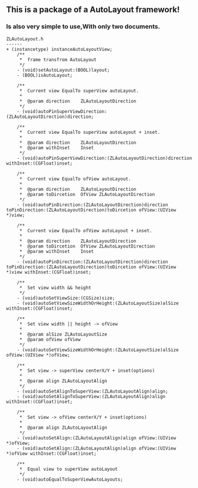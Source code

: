 This is a package of a AutoLayout framework!
---------
### Is also very simple to use,With only two documents.

	ZLAutoLayout.h
	------
	+ (instancetype) instanceAutoLayoutView;
        /**
         *  frame transfrom AutoLayout
         */
        - (void)setAutoLayout:(BOOL)layout;
        - (BOOL)isAutoLayout;

        /**
         *  Current view EqualTo superView autoLayout.
         *
         *  @param direction    ZLAutoLayoutDirection
         */
        - (void)autoPinSuperViewDirection:(ZLAutoLayoutDirection)direction;

        /**
         *  Current view EqualTo superView autoLayout + inset.
         *
         *  @param direction    ZLAutoLayoutDirection
         *  @param withInset    Inset
         */
        - (void)autoPinSuperViewDirection:(ZLAutoLayoutDirection)direction withInset:(CGFloat)inset;

        /**
         *  Current view EqualTo ofView autoLayout.
         *
         *  @param direction    ZLAutoLayoutDirection
         *  @param toDircetion  OfView ZLAutoLayoutDirection
         */
        - (void)autoPinDirection:(ZLAutoLayoutDirection)direction toPinDirection:(ZLAutoLayoutDirection)toDircetion ofView:(UIView *)view;

        /**
         *  Current view EqualTo ofView autoLayout + inset.
         *
         *  @param direction    ZLAutoLayoutDirection
         *  @param toDircetion  OfView ZLAutoLayoutDirection
         *  @param withInset    Inset
         */
        - (void)autoPinDirection:(ZLAutoLayoutDirection)direction toPinDirection:(ZLAutoLayoutDirection)toDircetion ofView:(UIView *)view withInset:(CGFloat)inset;

        /**
         *  Set view width && height
         */
        - (void)autoSetViewSize:(CGSize)size;
        - (void)autoSetViewSizeWidthOrHeight:(ZLAutoLayoutSize)alSize withInset:(CGFloat)inset;

        /**
         *  Set view width || height -> ofView
         *
         *  @param alSize ZLAutoLayoutSize
         *  @param ofView ofView
         */
        - (void)autoSetViewSizeWidthOrHeight:(ZLAutoLayoutSize)alSize ofView:(UIView *)ofView;

        /**
         *  Set view -> superView centerX/Y + inset(options)
         *
         *  @param align ZLAutoLayoutAlign
         */
        - (void)autoSetAlignToSuperView:(ZLAutoLayoutAlign)align;
        - (void)autoSetAlignToSuperView:(ZLAutoLayoutAlign)align withInset:(CGFloat)inset;

        /**
         *  Set view -> ofView centerX/Y + inset(options)
         *
         *  @param align ZLAutoLayoutAlign
         */
        - (void)autoSetAlign:(ZLAutoLayoutAlign)align ofView:(UIView *)ofView;
        - (void)autoSetAlign:(ZLAutoLayoutAlign)align ofView:(UIView *)ofView withInset:(CGFloat)inset;

        /**
         *  Equal view to superView autoLayout
         */
        - (void)autoEqualToSuperViewAutoLayouts;
